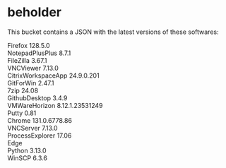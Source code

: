 # beholder
This bucket contains a JSON with the latest versions of these softwares:

Firefox            128.5.0          
NotepadPlusPlus    8.7.1            
FileZilla          3.67.1           
VNCViewer          7.13.0           
CitrixWorkspaceApp 24.9.0.201       
GitForWin          2.47.1           
7zip               24.08            
GithubDesktop      3.4.9            
VMWareHorizon      8.12.1.23531249  
Putty              0.81             
Chrome             131.0.6778.86    
VNCServer          7.13.0           
ProcessExplorer    17.06            
Edge                              
Python             3.13.0           
WinSCP             6.3.6            



